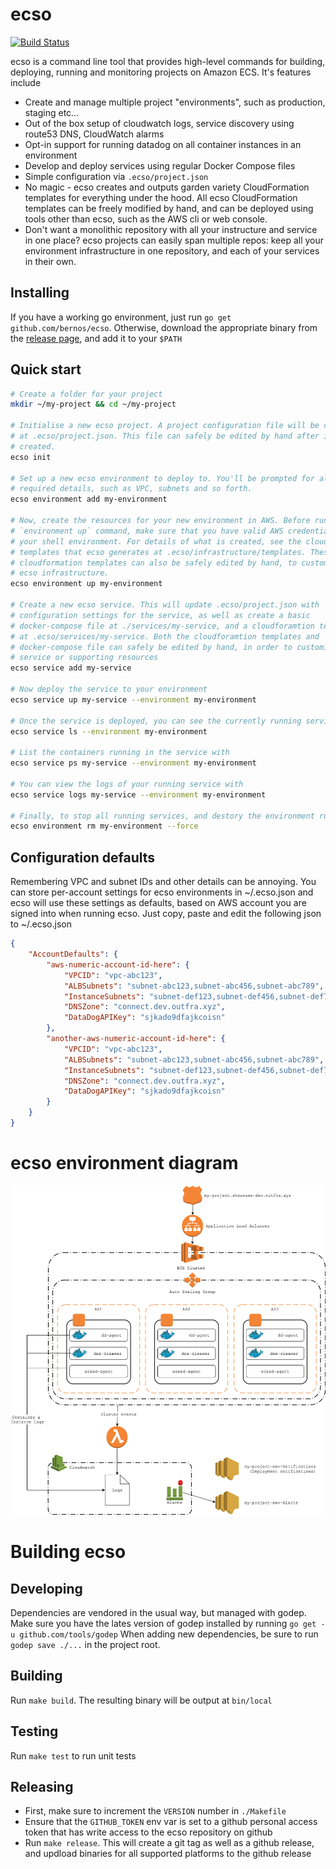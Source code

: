 # ecso
[![Build Status](https://travis-ci.org/bernos/ecso.svg?branch=master)](https://travis-ci.org/bernos/ecso)

ecso is a command line tool that provides high-level commands for building, 
deploying, running and monitoring projects on Amazon ECS. It's features include
- Create and manage multiple project "environments", such as production, 
  staging etc...
- Out of the box setup of cloudwatch logs, service discovery using route53 DNS, 
  CloudWatch alarms
- Opt-in support for running datadog on all container instances in an 
  environment
- Develop and deploy services using regular Docker Compose files
- Simple configuration via `.ecso/project.json`
- No magic - ecso creates and outputs garden variety CloudFormation templates 
  for everything under the hood. All ecso CloudFormation templates can be 
  freely modified by hand, and can be deployed using tools other than ecso, 
  such as the AWS cli or web console.
- Don't want a monolithic repository with all your instructure and service in 
  one place? ecso projects can easily span multiple repos: keep all your 
  environment infrastructure in one repository, and each of your services in 
  their own.

## Installing
If you have a working go environment, just run 
`go get github.com/bernos/ecso`. Otherwise, download the appropriate binary 
from the [release page](https://github.com/bernos/ecso/releases/latest), and 
add it to your `$PATH`

## Quick start

```bash
# Create a folder for your project
mkdir ~/my-project && cd ~/my-project

# Initialise a new ecso project. A project configuration file will be created 
# at .ecso/project.json. This file can safely be edited by hand after it is 
# created.
ecso init

# Set up a new ecso environment to deploy to. You'll be prompted for all the
# required details, such as VPC, subnets and so forth.
ecso environment add my-environment

# Now, create the resources for your new environment in AWS. Before running the
# `environment up` command, make sure that you have valid AWS credentials in
# your shell environment. For details of what is created, see the cloudformation 
# templates that ecso generates at .ecso/infrastructure/templates. These 
# cloudformation templates can also be safely edited by hand, to customise your
# ecso infrastructure.
ecso environment up my-environment

# Create a new ecso service. This will update .ecso/project.json with 
# configuration settings for the service, as well as create a basic 
# docker-compose file at ./services/my-service, and a cloudforamtion template 
# at .ecso/services/my-service. Both the cloudforamtion templates and 
# docker-compose file can safely be edited by hand, in order to customise the 
# service or supporting resources
ecso service add my-service

# Now deploy the service to your environment
ecso service up my-service --environment my-environment

# Once the service is deployed, you can see the currently running services with
ecso service ls --environment my-environment

# List the containers running in the service with
ecso service ps my-service --environment my-environment

# You can view the logs of your running service with
ecso service logs my-service --environment my-environment

# Finally, to stop all running services, and destory the environment run
ecso environment rm my-environment --force
```

## Configuration defaults
Remembering VPC and subnet IDs and other details can be annoying. You can store
per-account settings for ecso environments in ~/.ecso.json and ecso will use
these settings as defaults, based on AWS account you are signed into when 
running ecso. Just copy, paste and edit the following json to ~/.ecso.json

```json
{
    "AccountDefaults": {
        "aws-numeric-account-id-here": {
            "VPCID": "vpc-abc123",
            "ALBSubnets": "subnet-abc123,subnet-abc456,subnet-abc789",
            "InstanceSubnets": "subnet-def123,subnet-def456,subnet-def789",
            "DNSZone": "connect.dev.outfra.xyz",
            "DataDogAPIKey": "sjkado9dfajkcoisn"
        },
        "another-aws-numeric-account-id-here": {
            "VPCID": "vpc-abc123",
            "ALBSubnets": "subnet-abc123,subnet-abc456,subnet-abc789",
            "InstanceSubnets": "subnet-def123,subnet-def456,subnet-def789",
            "DNSZone": "connect.dev.outfra.xyz",
            "DataDogAPIKey": "sjkado9dfajkcoisn"
        }
    }
}
```

# ecso environment diagram

![ecso environment](/docs/images/ecso-environment.png)

# Building ecso

## Developing
Dependencies are vendored in the usual way, but managed with godep. Make sure 
you have the lates version of godep installed by running 
`go get -u github.com/tools/godep` When adding new dependencies, be sure to run 
`godep save ./...` in the project root.

## Building
Run `make build`. The resulting binary will be output at `bin/local`

## Testing
Run `make test` to run unit tests

## Releasing
- First, make sure to increment the `VERSION` number in `./Makefile`
- Ensure that the `GITHUB_TOKEN` env var is set to a github personal access 
  token that has write access to the ecso repository on github
- Run `make release`. This will create a git tag as well as a github release, 
  and updload binaries for all supported platforms to the github release
